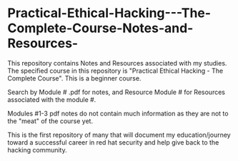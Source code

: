 # Practical-Ethical-Hacking---The-Complete-Course-Notes-and-Resources-


This repository contains Notes and Resources associated with my studies. The specified course in this repository is
"Practical Ethical Hacking - The Complete Course". This is a beginner course.

Search by Module # .pdf for notes, and Resource Module # for Resources
associated with the module #. 

Modules #1-3 pdf notes do not contain much information as they are not to the "meat" of the course
yet.

This is the first repository of many that will document my education/journey
toward a successful career in red hat security and help give back to the hacking community.
